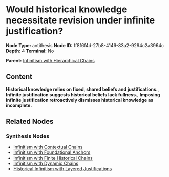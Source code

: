 # Would historical knowledge necessitate revision under infinite justification?

**Node Type:** antithesis
**Node ID:** ff8f6f4d-27b8-4146-83a2-9294c2a3964c
**Depth:** 4
**Terminal:** No

**Parent:** [Infinitism with Hierarchical Chains](infinitism-with-hierarchical-chains-synthesis-dec508a5-c849-482a-8262-68b12e7fca75.md)

## Content

**Historical knowledge relies on fixed, shared beliefs and justifications.**, **Infinite justification suggests historical beliefs lack fullness.**, **Imposing infinite justification retroactively dismisses historical knowledge as incomplete.**

## Related Nodes

### Synthesis Nodes

- [Infinitism with Contextual Chains](infinitism-with-contextual-chains-synthesis-8efcfe51-981e-49c3-b30e-db144fbc9827.md)
- [Infinitism with Foundational Anchors](infinitism-with-foundational-anchors-synthesis-ffb4bed0-f227-4fd3-992f-0828454f5597.md)
- [Infinitism with Finite Historical Chains](infinitism-with-finite-historical-chains-synthesis-dbcdcc35-020c-473f-a8bd-496d65f0e21c.md)
- [Infinitism with Dynamic Chains](infinitism-with-dynamic-chains-synthesis-1891b107-bde6-4db6-be7e-405c19f7954b.md)
- [Historical Infinitism with Layered Justifications](historical-infinitism-with-layered-justifications-synthesis-c732892a-df42-443b-bd7a-707a4d6741bc.md)
